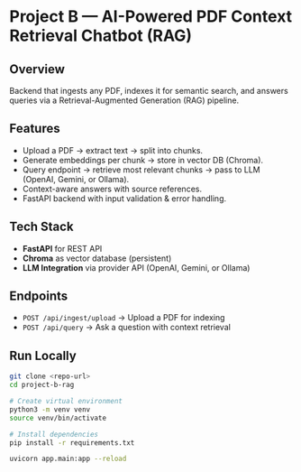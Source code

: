 # Project B — AI-Powered PDF Context Retrieval Chatbot (RAG)

## Overview
Backend that ingests any PDF, indexes it for semantic search, and answers queries via a Retrieval-Augmented Generation (RAG) pipeline.

## Features
- Upload a PDF → extract text → split into chunks.
- Generate embeddings per chunk → store in vector DB (Chroma).
- Query endpoint → retrieve most relevant chunks → pass to LLM (OpenAI, Gemini, or Ollama).
- Context-aware answers with source references.
- FastAPI backend with input validation & error handling.

## Tech Stack
- **FastAPI** for REST API
- **Chroma** as vector database (persistent)
- **LLM Integration** via provider API (OpenAI, Gemini, or Ollama)

## Endpoints
- `POST /api/ingest/upload` → Upload a PDF for indexing
- `POST /api/query` → Ask a question with context retrieval

## Run Locally
```bash
git clone <repo-url>
cd project-b-rag

# Create virtual environment
python3 -m venv venv
source venv/bin/activate

# Install dependencies
pip install -r requirements.txt

uvicorn app.main:app --reload

